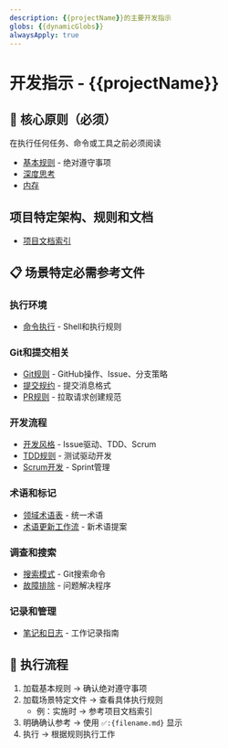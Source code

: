 ```yaml
---
description: {{projectName}}的主要开发指示
globs: {{dynamicGlobs}}
alwaysApply: true
---
```


# 开发指示 - {{projectName}}

## 🚨 核心原则（必须）

在执行任何任务、命令或工具之前必须阅读

- [基本规则](./instructions/base.md) - 绝对遵守事项
- [深度思考](./instructions/deep-think.md)
- [内存](./instructions/memory.md)

## 项目特定架构、规则和文档

- [项目文档索引](./docs/README.md)

## 📋 场景特定必需参考文件

### 执行环境

- [命令执行](./instructions/command.md) - Shell和执行规则

### Git和提交相关

- [Git规则](./instructions/git.md) - GitHub操作、Issue、分支策略
- [提交规约](./instructions/commit-rules.md) - 提交消息格式
- [PR规则](./instructions/pr-rules.md) - 拉取请求创建规范

### 开发流程

- [开发风格](./instructions/develop.md) - Issue驱动、TDD、Scrum
- [TDD规则](./instructions/KentBeck-tdd-rules.md) - 测试驱动开发
- [Scrum开发](./instructions/scrum.md) - Sprint管理

### 术语和标记

- [领域术语表](./instructions/domain-terms.md) - 统一术语
- [术语更新工作流](./instructions/domain-term-workflow.md) - 新术语提案

### 调查和搜索

- [搜索模式](./instructions/search-patterns.md) - Git搜索命令
- [故障排除](./instructions/troubleshooting.md) - 问题解决程序

### 记录和管理

- [笔记和日志](./instructions/note.md) - 工作记录指南

## 🔄 执行流程

1. 加载基本规则 → 确认绝对遵守事项
2. 加载场景特定文件 → 查看具体执行规则
   - 例：实施时 → 参考项目文档索引
3. 明确确认参考 → 使用 `✅️:{filename.md}` 显示
4. 执行 → 根据规则执行工作